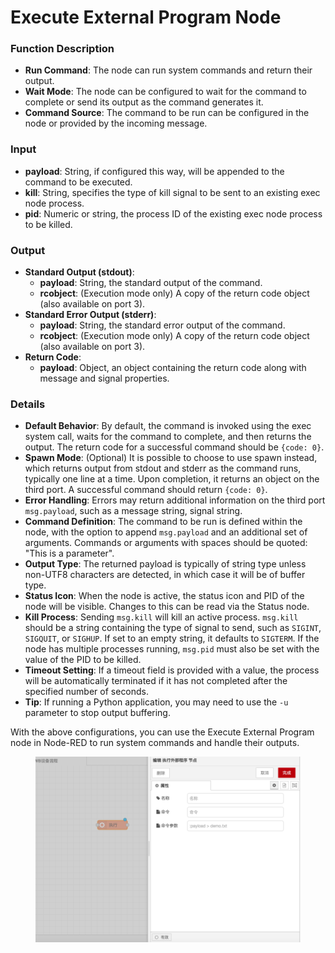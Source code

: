 # Execute External Program Node

### Function Description

* **Run Command**: The node can run system commands and return their output.
* **Wait Mode**: The node can be configured to wait for the command to complete or send its output as the command generates it.
* **Command Source**: The command to be run can be configured in the node or provided by the incoming message.

### Input

* **payload**: String, if configured this way, will be appended to the command to be executed.
* **kill**: String, specifies the type of kill signal to be sent to an existing exec node process.
* **pid**: Numeric or string, the process ID of the existing exec node process to be killed.

### Output

* **Standard Output (stdout)**:
  * **payload**: String, the standard output of the command.
  * **rcobject**: (Execution mode only) A copy of the return code object (also available on port 3).
* **Standard Error Output (stderr)**:
  * **payload**: String, the standard error output of the command.
  * **rcobject**: (Execution mode only) A copy of the return code object (also available on port 3).
* **Return Code**:
  * **payload**: Object, an object containing the return code along with message and signal properties.

### Details

* **Default Behavior**: By default, the command is invoked using the exec system call, waits for the command to complete, and then returns the output. The return code for a successful command should be `{code: 0}`.
* **Spawn Mode**: (Optional) It is possible to choose to use spawn instead, which returns output from stdout and stderr as the command runs, typically one line at a time. Upon completion, it returns an object on the third port. A successful command should return `{code: 0}`.
* **Error Handling**: Errors may return additional information on the third port `msg.payload`, such as a message string, signal string.
* **Command Definition**: The command to be run is defined within the node, with the option to append `msg.payload` and an additional set of arguments. Commands or arguments with spaces should be quoted: "This is a parameter".
* **Output Type**: The returned payload is typically of string type unless non-UTF8 characters are detected, in which case it will be of buffer type.
* **Status Icon**: When the node is active, the status icon and PID of the node will be visible. Changes to this can be read via the Status node.
* **Kill Process**: Sending `msg.kill` will kill an active process. `msg.kill` should be a string containing the type of signal to send, such as `SIGINT`, `SIGQUIT`, or `SIGHUP`. If set to an empty string, it defaults to `SIGTERM`. If the node has multiple processes running, `msg.pid` must also be set with the value of the PID to be killed.
* **Timeout Setting**: If a timeout field is provided with a value, the process will be automatically terminated if it has not completed after the specified number of seconds.
* **Tip**: If running a Python application, you may need to use the `-u` parameter to stop output buffering.

With the above configurations, you can use the Execute External Program node in Node-RED to run system commands and handle their outputs.

<figure><img src="../.gitbook/assets/执行外部程序.png" alt=""><figcaption></figcaption></figure>
